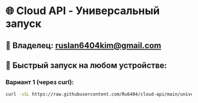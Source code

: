 # 🌐 Cloud API - Универсальный запуск

## 📧 Владелец: ruslan6404kim@gmail.com

## 🚀 Быстрый запуск на любом устройстве:

### Вариант 1 (через curl):
```bash
curl -sSL https://raw.githubusercontent.com/Ru6404/cloud-api/main/universal-start.sh | bash
